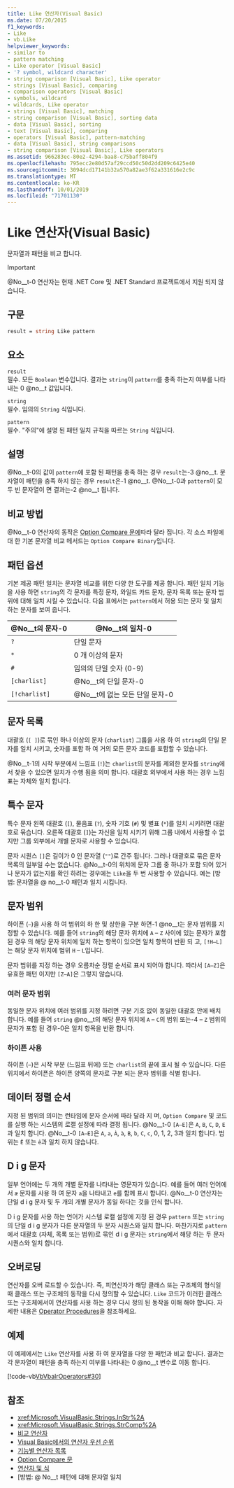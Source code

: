 ```yaml
---
title: Like 연산자(Visual Basic)
ms.date: 07/20/2015
f1_keywords:
- Like
- vb.Like
helpviewer_keywords:
- similar to
- pattern matching
- Like operator [Visual Basic]
- '? symbol, wildcard character'
- string comparison [Visual Basic], Like operator
- strings [Visual Basic], comparing
- comparison operators [Visual Basic]
- symbols, wildcard
- wildcards, Like operator
- strings [Visual Basic], matching
- string comparison [Visual Basic], sorting data
- data [Visual Basic], sorting
- text [Visual Basic], comparing
- operators [Visual Basic], pattern-matching
- data [Visual Basic], string comparisons
- string comparison [Visual Basic], Like operators
ms.assetid: 966283ec-80e2-4294-baa8-c75baff804f9
ms.openlocfilehash: 795ecc2e80d57af29ccd50c50d2dd209c6425e40
ms.sourcegitcommit: 3094dcd17141b32a570a82ae3f62a331616e2c9c
ms.translationtype: MT
ms.contentlocale: ko-KR
ms.lasthandoff: 10/01/2019
ms.locfileid: "71701130"
---
```

# <a name="like-operator-visual-basic"></a>Like 연산자(Visual Basic)
문자열과 패턴을 비교 합니다.  

> [!IMPORTANT]
> @No__t-0 연산자는 현재 .NET Core 및 .NET Standard 프로젝트에서 지원 되지 않습니다.

## <a name="syntax"></a>구문  
  
```vb  
result = string Like pattern  
```  
  
## <a name="parts"></a>요소  
 `result`  
 필수. 모든 `Boolean` 변수입니다. 결과는 `string`이 `pattern`를 충족 하는지 여부를 나타내는 0 @no__t 값입니다.  
  
 `string`  
 필수. 임의의 `String` 식입니다.  
  
 `pattern`  
 필수. "주의"에 설명 된 패턴 일치 규칙을 따르는 `String` 식입니다.  
  
## <a name="remarks"></a>설명  
 @No__t-0의 값이 `pattern`에 포함 된 패턴을 충족 하는 경우 `result`는-3 @no__t. 문자열이 패턴을 충족 하지 않는 경우 `result`은-1 @no__t. @No__t-0과 `pattern`이 모두 빈 문자열이 면 결과는-2 @no__t 됩니다.  
  
## <a name="comparison-method"></a>비교 방법  
 @No__t-0 연산자의 동작은 [Option Compare 문에](../../../visual-basic/language-reference/statements/option-compare-statement.md)따라 달라 집니다. 각 소스 파일에 대 한 기본 문자열 비교 메서드는 `Option Compare Binary`입니다.  
  
## <a name="pattern-options"></a>패턴 옵션  
 기본 제공 패턴 일치는 문자열 비교를 위한 다양 한 도구를 제공 합니다. 패턴 일치 기능을 사용 하면 `string`의 각 문자를 특정 문자, 와일드 카드 문자, 문자 목록 또는 문자 범위에 대해 일치 시킬 수 있습니다. 다음 표에서는 `pattern`에서 허용 되는 문자 및 일치 하는 문자를 보여 줍니다.  
  
|@No__t의 문자-0|@No__t의 일치-0|  
|-----------------------------|-------------------------|  
|`?`|단일 문자|  
|`*`|0 개 이상의 문자|  
|`#`|임의의 단일 숫자 (0-9)|  
|`[charlist]`|@No__t의 단일 문자-0|  
|`[!charlist]`|@No__t에 없는 모든 단일 문자-0|  
  
## <a name="character-lists"></a>문자 목록  
 대괄호 (`[ ]`)로 묶인 하나 이상의 문자 (`charlist`) 그룹을 사용 하 여 `string`의 단일 문자를 일치 시키고, 숫자를 포함 하 여 거의 모든 문자 코드를 포함할 수 있습니다.  
  
 @No__t-1의 시작 부분에서 느낌표 (`!`)는 `charlist`의 문자를 제외한 문자를 `string`에서 찾을 수 있으면 일치가 수행 됨을 의미 합니다. 대괄호 외부에서 사용 하는 경우 느낌표는 자체와 일치 합니다.  
  
## <a name="special-characters"></a>특수 문자  
 특수 문자 왼쪽 대괄호 (`[`), 물음표 (`?`), 숫자 기호 (`#`) 및 별표 (`*`)를 일치 시키려면 대괄호로 묶습니다. 오른쪽 대괄호 (`]`)는 자신을 일치 시키기 위해 그룹 내에서 사용할 수 없지만 그룹 외부에서 개별 문자로 사용할 수 있습니다.  
  
 문자 시퀀스 `[]`은 길이가 0 인 문자열 (`""`)로 간주 됩니다. 그러나 대괄호로 묶은 문자 목록의 일부일 수는 없습니다. @No__t-0의 위치에 문자 그룹 중 하나가 포함 되어 있거나 문자가 없는지를 확인 하려는 경우에는 `Like`을 두 번 사용할 수 있습니다. 예는 [방법: 문자열을 @ no__t-0 패턴과 일치 시킵니다.  
  
## <a name="character-ranges"></a>문자 범위  
 하이픈 (`–`)을 사용 하 여 범위의 하 한 및 상한을 구분 하면-1 @no__t는 문자 범위를 지정할 수 있습니다. 예를 들어 `string`의 해당 문자 위치에 `A` – `Z` 사이에 있는 문자가 포함 된 경우 의 해당 문자 위치에 일치 하는 항목이 있으면 일치 항목이 반환 되 고, `[!H–L]`는 해당 문자 위치에 범위 `H` – `L`입니다.  
  
 문자 범위를 지정 하는 경우 오름차순 정렬 순서로 표시 되어야 합니다. 따라서 `[A–Z]`은 유효한 패턴 이지만 `[Z–A]`은 그렇지 않습니다.  
  
### <a name="multiple-character-ranges"></a>여러 문자 범위  
 동일한 문자 위치에 여러 범위를 지정 하려면 구분 기호 없이 동일한 대괄호 안에 배치 합니다. 예를 들어 `string` @no__t의 해당 문자 위치에 `A` – `C`의 범위 또는-4 – `Z` 범위의 문자가 포함 된 경우-0은 일치 항목을 반환 합니다.  
  
### <a name="usage-of-the-hyphen"></a>하이픈 사용  
 하이픈 (`–`)은 시작 부분 (느낌표 뒤에) 또는 `charlist`의 끝에 표시 될 수 있습니다. 다른 위치에서 하이픈은 하이픈 양쪽의 문자로 구분 되는 문자 범위를 식별 합니다.  
  
## <a name="collating-sequence"></a>데이터 정렬 순서  
 지정 된 범위의 의미는 런타임에 문자 순서에 따라 달라 지 며, `Option Compare` 및 코드를 실행 하는 시스템의 로캘 설정에 따라 결정 됩니다. @No__t-0 `[A–E]`은 `A`, `B`, `C`, `D`, `E`과 일치 합니다. @No__t-0 `[A–E]`은 `A`, `a`, `À`, `à`, `B`, `b`, `C`, `c`, 0, 1, 2, 3과 일치 합니다. 범위는 `Ê` 또는 `ê`과 일치 하지 않습니다.  
  
## <a name="digraph-characters"></a>D i g 문자  
 일부 언어에는 두 개의 개별 문자를 나타내는 영문자가 있습니다. 예를 들어 여러 언어에서 `æ` 문자를 사용 하 여 문자 `a`을 나타내고 `e`를 함께 표시 합니다. @No__t-0 연산자는 단일 d i g 문자 및 두 개의 개별 문자가 동일 하다는 것을 인식 합니다.  
  
 D i g 문자를 사용 하는 언어가 시스템 로캘 설정에 지정 된 경우 `pattern` 또는 `string`의 단일 d i g 문자가 다른 문자열의 두 문자 시퀀스와 일치 합니다. 마찬가지로 `pattern`에서 대괄호 (자체, 목록 또는 범위)로 묶인 d i g 문자는 `string`에서 해당 하는 두 문자 시퀀스와 일치 합니다.  
  
## <a name="overloading"></a>오버로딩  
 연산자를 오버 로드할 수 있습니다. 즉, 피연산자가 해당 클래스 또는 구조체의 형식일 때 클래스 또는 구조체의 동작을 다시 정의할 수 있습니다. `Like` 코드가 이러한 클래스 또는 구조체에서이 연산자를 사용 하는 경우 다시 정의 된 동작을 이해 해야 합니다. 자세한 내용은 [Operator Procedures](../../../visual-basic/programming-guide/language-features/procedures/operator-procedures.md)을 참조하세요.  
  
## <a name="example"></a>예제  
 이 예제에서는 `Like` 연산자를 사용 하 여 문자열을 다양 한 패턴과 비교 합니다. 결과는 각 문자열이 패턴을 충족 하는지 여부를 나타내는 0 @no__t 변수로 이동 합니다.  
  
 [!code-vb[VbVbalrOperators#30](~/samples/snippets/visualbasic/VS_Snippets_VBCSharp/VbVbalrOperators/VB/Class1.vb#30)]  
  
## <a name="see-also"></a>참조

- <xref:Microsoft.VisualBasic.Strings.InStr%2A>
- <xref:Microsoft.VisualBasic.Strings.StrComp%2A>
- [비교 연산자](../../../visual-basic/language-reference/operators/comparison-operators.md)
- [Visual Basic에서의 연산자 우선 순위](../../../visual-basic/language-reference/operators/operator-precedence.md)
- [기능별 연산자 목록](../../../visual-basic/language-reference/operators/operators-listed-by-functionality.md)
- [Option Compare 문](../../../visual-basic/language-reference/statements/option-compare-statement.md)
- [연산자 및 식](../../../visual-basic/programming-guide/language-features/operators-and-expressions/index.md)
- [방법: @ No__t 패턴에 대해 문자열 일치
